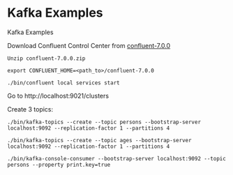 # Kafka Examples
Kafka Examples

Download Confluent Control Center from [confluent-7.0.0](https://www.confluent.io/installation)

`Unzip confluent-7.0.0.zip`

`export CONFLUENT_HOME=<path_to>/confluent-7.0.0`

`./bin/confluent local services start`

Go to http://localhost:9021/clusters

Create 3 topics:

`./bin/kafka-topics --create --topic persons --bootstrap-server localhost:9092 --replication-factor 1 --partitions 4`

`./bin/kafka-topics --create --topic ages --bootstrap-server localhost:9092 --replication-factor 1 --partitions 4`

`./bin/kafka-console-consumer --bootstrap-server localhost:9092 --topic persons --property print.key=true`
